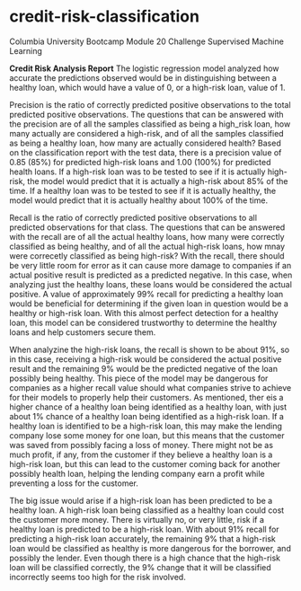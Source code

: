 # credit-risk-classification
Columbia University Bootcamp Module 20 Challenge
Supervised Machine Learning

**Credit Risk Analysis Report**
The logistic regression model analyzed how accurate the predictions observed would be in distinguishing between a healthy loan, which would have a value of 0, or a high-risk loan, value of 1.  

Precision is the ratio of correctly predicted positive observations to the total predicted positive observations.  The questions that can be answered with the precision are of all the samples classified as being a high_risk loan, how many actually are considered a high-risk, and of all the samples classified as being a healthy loan, how many are actually considered health?  Based on the classification report with the test data, there is a precision value of 0.85 (85%) for predicted high-risk loans and 1.00 (100%) for predicted health loans.  If a high-risk loan was to be tested to see if it is actually high-risk, the model would predict that it is actually a high-risk about 85% of the time.  If a healthy loan was to be tested to see if it is actually healthy, the model would predict that it is actually healthy about 100% of the time.

Recall is the ratio of correctly predicted positive observations to all predicted observations for that class.  The questions that can be answered with the recall are of all the actual healthy loans, how many were correctly classified as being healthy, and of all the actual high-risk loans, how mnay were correcetly classified as being high-risk?  With the recall, there should be very little room for error as it can cause more damage to companies if an actual positive result is predicted as a predicted negative.  In this case, when analyzing just the healthy loans, these loans would be considered the actual positive.  A value of approximately 99% recall for predicting a healthy loan would be beneficial for determining if the given loan in question would be a healthy or high-risk loan.  With this almost perfect detection for a healthy loan, this model can be considered trustworthy to determine the healthy loans and help customers secure them.

When analyzine the high-risk loans, the recall is shown to be about 91%, so in this case, receiving a high-risk would be considered the actual positive result and the remaining 9% would be the predicted negative of the loan possibly being healthy.  This piece of the model may be dangerous for companies as a higher recall value should what companies strive to achieve for their models to properly help their customers.  As mentioned, ther eis a higher chance of a healthy loan being identified as a healthy loan, with just about 1% chance of a healthy loan being identified as a high-risk loan.  If a healthy loan is identified to be a high-risk loan, this may make the lending company lose some money for one loan, but this means that the customer was saved from possibly facing a loss of money.  There might not be as much profit, if any, from the customer if they believe a healthy loan is a high-risk loan, but this can lead to the customer coming back for another possibly health loan, helping the lending company earn a profit while preventing a loss for the customer.  

The big issue would arise if a high-risk loan has been predicted to be a healthy loan.  A high-risk loan being classified as a healthy loan could cost the customer more money.  There is virtually no, or very little, risk if a healthy loan is predicted to be a high-risk loan.  With about 91% recall for predicting a high-risk loan accurately, the remaining 9% that a high-risk loan would be classified as healthy is more dangerous for the borrower, and possibly the lender.  Even though there is a high chance that the high-risk loan will be classified correctly, the 9% change that it will be classified incorrectly seems too high for the risk involved.
